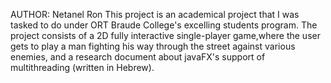 AUTHOR: Netanel Ron
This project is an academical project that I was tasked to do under ORT Braude College's excelling students program.
The project consists of a 2D fully interactive single-player game,where the user gets to play a man fighting his way through the street against various enemies, and a research
document about javaFX's support of multithreading (written in Hebrew).
